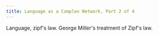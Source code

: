 ```yaml
---
title: Language as a Complex Network, Part 2 of 4
---
```


Language, zipf's law. George Miller's treatment of Zipf's law.
